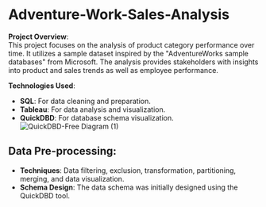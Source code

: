 # Adventure-Work-Sales-Analysis

**Project Overview**:  
This project focuses on the analysis of product category performance over time. It utilizes a sample dataset inspired by the "AdventureWorks sample databases" from Microsoft. The analysis provides stakeholders with insights into product and sales trends as well as employee performance.

**Technologies Used**:
- **SQL**: For data cleaning and preparation.
- **Tableau**: For data analysis and visualization.
- **QuickDBD**: For database schema visualization.
![QuickDBD-Free Diagram (1)](https://github.com/user-attachments/assets/2ec78dd5-3859-45a9-884b-272a892a7966)

## Data Pre-processing:
- **Techniques**: Data filtering, exclusion, transformation, partitioning, merging, and data visualization.
- **Schema Design**: The data schema was initially designed using the QuickDBD tool.
